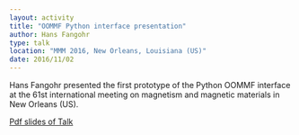 ```yaml
---
layout: activity
title: "OOMMF Python interface presentation"
author: Hans Fangohr
type: talk
location: "MMM 2016, New Orleans, Louisiana (US)"
date: 2016/11/02
---
```


Hans Fangohr presented the first prototype of the Python OOMMF interface at the 61st international meeting on magnetism and magnetic materials in New Orleans (US).

[Pdf slides of Talk](http://joommf.github.io/assets/2016-11-02-MMM2016-CF-03-Python-OOMMF.pdf)

